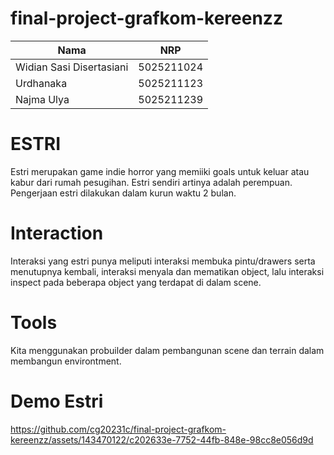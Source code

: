 # final-project-grafkom-kereenzz

| Nama                  | NRP        | 
| --------------------- | ---------- | 
| Widian Sasi Disertasiani | 5025211024| 
| Urdhanaka | 5025211123 |
| Najma Ulya  |  5025211239  |




# ESTRI 

Estri merupakan game indie horror yang memiiki goals untuk keluar atau kabur dari rumah pesugihan. Estri sendiri artinya adalah perempuan. Pengerjaan estri dilakukan dalam kurun waktu 2 bulan. 


# Interaction
Interaksi yang estri punya meliputi interaksi membuka pintu/drawers serta menutupnya kembali, interaksi menyala dan mematikan object, lalu interaksi inspect pada beberapa object yang terdapat di dalam scene. 

# Tools
Kita menggunakan probuilder dalam pembangunan scene dan terrain dalam membangun environtment. 

# Demo Estri

https://github.com/cg20231c/final-project-grafkom-kereenzz/assets/143470122/c202633e-7752-44fb-848e-98cc8e056d9d
